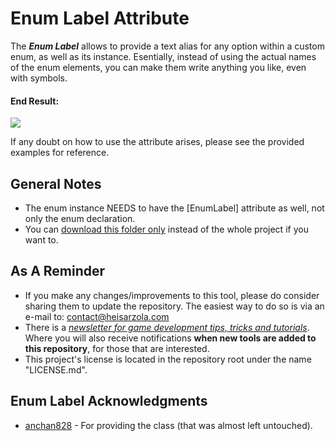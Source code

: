 # Enum Label Attribute
The ***Enum Label*** allows to provide a text alias for any option within a custom enum, as well as its instance. Esentially, instead of using the actual names of the enum elements, you can make them write anything you like, even with symbols.

#### End Result:

![](https://github.com/heisarzola/Unity-Development-Tools/blob/master/Attributes/Enum%20Label/Enum%20Label.gif)

If any doubt on how to use the attribute arises, please see the provided examples for reference.

## General Notes
* The enum instance NEEDS to have the [EnumLabel] attribute as well, not only the enum declaration.
* You can [download this folder only](https://minhaskamal.github.io/DownGit/#/home?url=https://github.com/heisarzola/Unity-Development-Tools/tree/master/Attributes/Enum%20Label) instead of the whole project if you want to.

## As A Reminder 
* If you make any changes/improvements to this tool, please do consider sharing them to update the repository. The easiest way to do so is via an e-mail to: contact@heisarzola.com
* There is a [*newsletter for game development tips, tricks and tutorials*](https://heisarzola.us16.list-manage.com/subscribe?u=711c0d50be32d6a5eca3ccb18&id=43d6d70f28). Where you will also receive notifications **when new tools are added to this repository**, for those that are interested.
* This project's license is located in the repository root under the name "LICENSE.md".

## Enum Label Acknowledgments

* [anchan828](https://github.com/anchan828/property-drawer-collection/tree/master/EnumLabel) - For providing the class (that was almost left untouched).